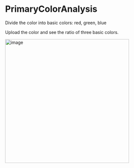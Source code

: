 # PrimaryColorAnalysis
Divide the color into basic colors: red, green, blue

Upload the color and see the ratio of three basic colors.

<img width="402" alt="image" src="https://github.com/user-attachments/assets/e0f9061d-0d1b-4b75-8c28-5fce7273ed9f" />
